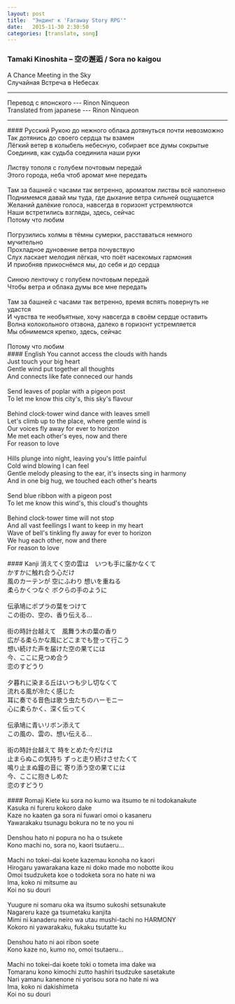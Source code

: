 ```yaml
---
layout: post
title:  "Эндинг к 'Faraway Story RPG'"
date:   2015-11-30 2:30:50
categories: [translate, song]
---
```

<div class="modal fade" id="myModal" tabindex="-1" role="dialog" aria-labelledby="myModalLabel" aria-hidden="true">
      <div class="modal-dialog">
        <div class="modal-content">
		<center>
          <div class="modal-body">               
          </div>
		</center>
        </div><!-- /.modal-content -->
      </div><!-- /.modal-dialog -->
    </div><!-- /.modal -->

<div class="thumbnails">
</div>

### Tamaki Kinoshita &ndash; 空の邂逅 / Sora no kaigou
A Chance Meeting in the Sky<br>
Случайная Встреча в Небесах<br>
<hr>
Перевод с японского --- Rinon Ninqueon<br>
Translated from japanese --- Rinon Ninqueon<br>
<hr>
#### Русский
Рукою до нежного облака дотянуться почти невозможно<br>
Так дотянись до своего сердца ты взамен<br>
Лёгкий ветер в колыбель небесную, собирает все думы сокрытые<br>
Соединив, как судьба соединила наши руки<br>
<br>
Листву тополя с голубем почтовым передай<br>
Этого города, неба чтоб аромат мне передать<br>
<br>
Там за башней с часами так ветренно, ароматом листвы всё наполнено<br>
Поднимемся давай мы туда, где дыхание ветра сильней ощущается<br>
Желаний далёкие голоса, навсегда в горизонт устремляются<br>
Наши встретились взгляды, здесь, сейчас<br>
Потому что любим<br>
<br>
Погрузились холмы в тёмны сумерки, расставаться немного мучительно<br>
Прохладное дуновение ветра почувствую<br>
Слух ласкает мелодия лёгкая, что поёт насекомых гармония<br>
И приобняв прикоснёмся мы, до себя и до сердца<br>
<br>
Синюю ленточку с голубем почтовым передай<br>
Чтобы ветра и облака думы все мне передать<br>
<br>
Там за башней с часами так ветренно, время вспять повернуть не удастся<br>
И чувства те необъятные, хочу навсегда в своём сердце оставить<br>
Волна колокольного отзвона, далеко в горизонт устремляется<br>
Мы обнимемся крепко, здесь, сейчас<br>
<br>
Потому что любим<br>
#### English
You cannot access the clouds with hands<br>
Just touch your big heart<br>
Gentle wind put together all thoughts<br>
And connects like fate conneced our hands<br>
<br>
Send leaves of poplar with a pigeon post<br>
To let me know this city's, this sky's flavour<br>
<br>
Behind clock-tower wind dance with leaves smell<br>
Let's climb up to the place, where gentle wind is<br>
Our voices fly away for ever to horizon<br>
Me met each other's eyes, now and there<br>
For reason to love<br>
<br>
Hills plunge into night, leaving you's little painful<br>
Cold wind blowing I can feel<br>
Gentle melody pleasing to the ear, it's insects sing in harmony<br>
And in one big hug, we touched each other's hearts<br>
<br>
Send blue ribbon with a pigeon post<br>
To let me know this wind's, this cloud's thoughts<br>
<br>
Behind clock-tower time will not stop<br>
And all vast feellings I want to keep in my heart<br>
Wave of bell's tinkling fly away for ever to horizon<br>
We hug each other, now and there<br>
For reason to love<br>
<br>
#### Kanji
消えてく空の雲は　いつも手に届かなくて<br>
かすかに触れ合う心だけ<br>
風のカーテンが 空にふわり 想いを重ねる<br>
柔らかくつなぐ ボクらの手のように<br>
<br>
伝承鳩にポプラの葉をつけて<br>
この街の、空の、香り伝える...<br>
<br>
街の時計台越えて　風舞う木の葉の香り<br>
広がる柔らかな風にどこまでも登って行こう<br>
想い続けた声を届けた空の果てには<br>
今、ここに見つめ合う<br>
恋のすどうり<br>
<br>
夕暮れに染まる丘はいつも少し切なくて<br>
流れる風が冷たく感じた<br>
耳に奏でる音色は歌う虫たちのハーモニー<br>
心に柔らかく、深く伝ってく<br>
<br>
伝承鳩に青いリボン添えて<br>
この風の、雲の、想い伝える...<br>
<br>
街の時計台越えて 時をとめた今だけは<br>
止まらぬこの気持ち ずっと走り続けさせたくて<br>
鳴り止まぬ鐘の音に 寄り添う空の果てには<br>
今、ここに抱きしめた<br>
恋のすどうり<br>
<br>
#### Romaji
Kiete ku sora no kumo wa itsumo te ni todokanakute<br>
Kasuka ni fureru kokoro dake<br>
Kaze no kaaten ga sora ni fuwari omoi o kasaneru<br>
Yawarakaku tsunagu bokura no te no you ni<br>
<br>
Denshou hato ni popura no ha o tsukete<br>
Kono machi no, sora no, kaori tsutaeru...<br>
<br>
Machi no tokei-dai koete kazemau konoha no kaori<br>
Hirogaru yawarakana kaze ni doko made mo nobotte ikou<br>
Omoi tsudzuketa koe o todoketa sora no hate ni wa<br>
Ima, koko ni mitsume au<br>
Koi no su douri<br>
<br>
Yuugure ni somaru oka wa itsumo sukoshi setsunakute<br>
Nagareru kaze ga tsumetaku kanjita<br>
Mimi ni kanaderu neiro wa utau mushi-tachi no HARMONY<br>
Kokoro ni yawarakaku, fukaku tsutatte ku<br>
<br>
Denshou hato ni aoi ribon soete<br>
Kono kaze no, kumo no, omoi tsutaeru...<br>
<br>
Machi no tokei-dai koete toki o tometa ima dake wa<br>
Tomaranu kono kimochi zutto hashiri tsudzuke sasetakute<br>
Nari yamanu kanenone ni yorisou sora no hate ni wa<br>
Ima, koko ni dakishimeta<br>
Koi no su douri<br>
<br>
<br><br><br><br><br>